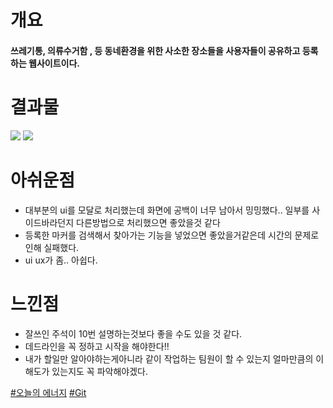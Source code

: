 # 개요

#### 쓰레기통, 의류수거함 , 등 동네환경을 위한 사소한 장소들을 사용자들이 공유하고 등록하는 웹사이트이다.

# 결과물

![](https://velog.velcdn.com/images/peechulchul/post/3c436b8e-6589-4a50-894d-065adf94a3b4/image.png)
![](https://velog.velcdn.com/images/peechulchul/post/c89c97ad-bc1c-4ecd-84c2-0216f8839135/image.png)

# 아쉬운점

- 대부분의 ui를 모달로 처리했는데 화면에 공백이 너무 남아서 밍밍했다..
  일부를 사이드바라던지 다른방법으로 처리했으면 좋았을것 같다
- 등록한 마커를 검색해서 찾아가는 기능을 넣었으면 좋았을거같은데 시간의 문제로인해 실패했다.
- ui ux가 좀.. 아쉽다.

# 느낀점

- 잘쓰인 주석이 10번 설명하는것보다 좋을 수도 있을 것 같다.
- 데드라인을 꼭 정하고 시작을 해야한다!!
- 내가 할일만 알아야하는게아니라 같이 작업하는 팀원이 할 수 있는지 얼마만큼의 이해도가 있는지도 꼭 파악해야겠다.

[#오늘의 에너지](https://www.youtube.com/watch?v=k04tX2fvh0o) [#Git](https://github.com/Solyi-Park/REACT-Outsourcing-pj)

